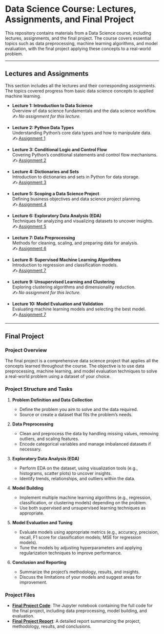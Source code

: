 # Data Science Course: Lectures, Assignments, and Final Project

This repository contains materials from a Data Science course, including lectures, assignments, and the final project. The course covers essential topics such as data preprocessing, machine learning algorithms, and model evaluation, with the final project applying these concepts to a real-world problem.

---

## **Lectures and Assignments**

This section includes all the lectures and their corresponding assignments. The topics covered progress from basic data science concepts to applied machine learning.

- **Lecture 1: Introduction to Data Science**  
  Overview of data science fundamentals and the data science workflow.  
  ✍️ *No assignment for this lecture.*

- **Lecture 2: Python Data Types**  
  Understanding Python’s core data types and how to manipulate data.  
  ✍️ [Assignment 1](./Assignment/Assignment1/assignment_1.ipynb)

- **Lecture 3: Conditional Logic and Control Flow**  
  Covering Python’s conditional statements and control flow mechanisms.  
  ✍️ [Assignment 2](./Assignment/Assignment2/assignment_2.ipynb)

- **Lecture 4: Dictionaries and Sets**  
  Introduction to dictionaries and sets in Python for data storage.  
  ✍️ [Assignment 3](./Assignment/Assignment3/assignment_3.ipynb)

- **Lecture 5: Scoping a Data Science Project**  
  Defining business objectives and data science project planning.  
  ✍️ [Assignment 4](./Assignment/Assignment4/assignment_4.ipynb)

- **Lecture 6: Exploratory Data Analysis (EDA)**  
  Techniques for analyzing and visualizing datasets to uncover insights.  
  ✍️ [Assignment 5](./Assignment/Assignment5/assignment_5.ipynb)

- **Lecture 7: Data Preprocessing**  
  Methods for cleaning, scaling, and preparing data for analysis.  
  ✍️ [Assignment 6](./Assignment/Assignment6/assignment_6.ipynb)

- **Lecture 8: Supervised Machine Learning Algorithms**  
  Introduction to regression and classification models.  
  ✍️ [Assignment 7](./Assignment/Assignment7/assignment_7.ipynb)

- **Lecture 9: Unsupervised Learning and Clustering**  
  Exploring clustering algorithms and dimensionality reduction.  
  ✍️ *No assignment for this lecture.*

- **Lecture 10: Model Evaluation and Validation**  
  Evaluating machine learning models and selecting the best model.  
  ✍️ [Assignment 7](./Assignment/Assignment7/assignment_7.ipynb)

---

## **Final Project**

### **Project Overview**

The final project is a comprehensive data science project that applies all the concepts learned throughout the course. The objective is to use data preprocessing, machine learning, and model evaluation techniques to solve a real-world problem using a dataset of your choice.

### **Project Structure and Tasks**

1. **Problem Definition and Data Collection**  
   - Define the problem you aim to solve and the data required.  
   - Source or create a dataset that fits the problem’s needs.

2. **Data Preprocessing**  
   - Clean and preprocess the data by handling missing values, removing outliers, and scaling features.
   - Encode categorical variables and manage imbalanced datasets if necessary.

3. **Exploratory Data Analysis (EDA)**  
   - Perform EDA on the dataset, using visualization tools (e.g., histograms, scatter plots) to uncover insights.
   - Identify trends, relationships, and outliers within the data.

4. **Model Building**  
   - Implement multiple machine learning algorithms (e.g., regression, classification, or clustering models) depending on the problem.  
   - Use both supervised and unsupervised learning techniques as appropriate.

5. **Model Evaluation and Tuning**  
   - Evaluate models using appropriate metrics (e.g., accuracy, precision, recall, F1 score for classification models; MSE for regression models).
   - Tune the models by adjusting hyperparameters and applying regularization techniques to improve performance.

6. **Conclusion and Reporting**  
   - Summarize the project’s methodology, results, and insights.
   - Discuss the limitations of your models and suggest areas for improvement.

### **Project Files**

- **[Final Project Code](./final_project/final_project_code.ipynb)**: The Jupyter notebook containing the full code for the final project, including data preprocessing, model building, and evaluation.
- **[Final Project Report](./final_project/final_project_report.pdf)**: A detailed report summarizing the project, methodology, results, and conclusions.

